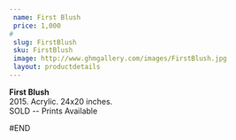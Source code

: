 ```yaml
---
 name: First Blush
 price: 1,000
#
 slug: FirstBlush
 sku: FirstBlush
 image: http://www.ghmgallery.com/images/FirstBlush.jpg
 layout: productdetails
---
```

<strong>First Blush</strong><br />
 2015. Acrylic. 24x20 inches.<br />
 SOLD -- Prints Available<br />
 
 
 
 
#END